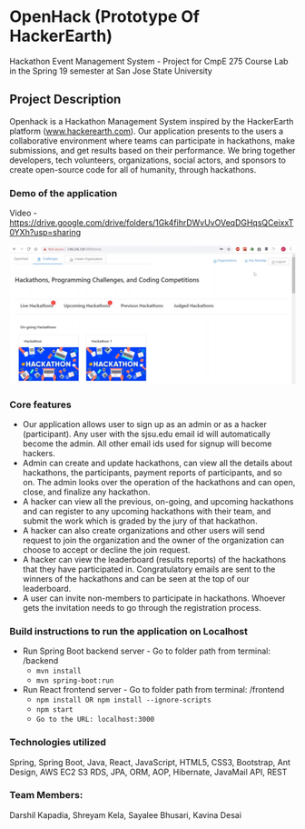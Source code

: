 # OpenHack (Prototype Of HackerEarth)
Hackathon Event Management System - Project for CmpE 275 Course Lab in the Spring 19 semester at San Jose State University

## Project Description 
Openhack is a Hackathon Management System inspired by the HackerEarth platform (www.hackerearth.com). Our application presents to the users a collaborative environment where teams can participate in hackathons, make submissions, and get results based on their performance. We bring together developers, tech volunteers, organizations, social actors, and sponsors to create open-source code for all of humanity, through hackathons. 

### Demo of the application
Video - https://drive.google.com/drive/folders/1Gk4fihrDWvUvOVeqDGHqsQCeixxT0YXh?usp=sharing

![Alt text](https://github.com/shreyamkela/openhack-app/blob/master/homepage-thumbnail.jpg?raw=true "Title")

### Core features
- Our application allows user to sign up as an admin or as a hacker (participant). Any user with the sjsu.edu email id will automatically become the admin. All other email ids used for signup will become hackers. 
- Admin can create and update hackathons, can view all the details about hackathons, the participants, payment reports of participants, and so on. The admin looks over the operation of the hackathons and can open, close, and finalize any hackathon. 
- A hacker can view all the previous, on-going, and upcoming hackathons and can register to any upcoming hackathons with their team, and submit the work which is graded by the jury of that hackathon. 
- A hacker can also create organizations and other users will send request to join the organization and the owner of the organization can choose to accept or decline the join request.
- A hacker can view the leaderboard (results reports) of the hackathons that they have participated in. Congratulatory emails are sent to the winners of the hackathons and can be seen at the top of our leaderboard.
- A user can invite non-members to participate in hackathons. Whoever gets the invitation needs to go through the registration process.

### Build instructions to run the application on Localhost
- Run Spring Boot backend server - Go to folder path from terminal: /backend
    - ``` mvn install ```
    - ``` mvn spring-boot:run ```
- Run React frontend server - Go to folder path from terminal: /frontend        
    - ``` npm install OR npm install --ignore-scripts ```
    - ``` npm start ```
    - ``` Go to the URL: localhost:3000 ```
         
### Technologies utilized 
Spring, Spring Boot, Java, React, JavaScript, HTML5, CSS3, Bootstrap, Ant Design, AWS EC2 S3 RDS, JPA, ORM, AOP, Hibernate, JavaMail API, REST
         
### Team Members:
Darshil Kapadia, Shreyam Kela, Sayalee Bhusari, Kavina Desai
